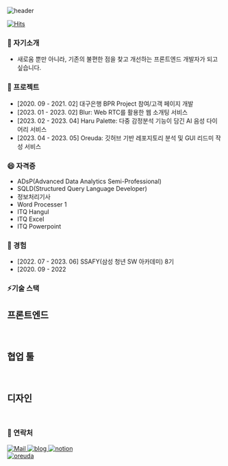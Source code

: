 <!--

**kyum8562/kyum8562** is a ✨ _special_ ✨ repository because its `README.md` (this file) appears on your GitHub profile. 

Here are some ideas to get you started:

- 🔭 I’m currently working on ...
- 🌱 I’m currently learning ...
- 👯 I’m looking to collaborate on ...
- 🤔 I’m looking for help with ...
- 💬 Ask me about ...
- 📫 How to reach me: ...
- 😄 Pronouns: ...
- ⚡ Fun fact: ...
-->
<!-- ![header](https://capsule-render.vercel.app/api?type=Waving&color=auto&height=250&section=header&text=Chang%20Gyeom&fontSize=70) -->
![header](https://capsule-render.vercel.app/api?type=waving&color=timeGradient&text=Welcome%20to%20Gyeom's%20GitHub%20👋&animation=twinkling&fontSize=35&fontAlignY=40&height=250)

<!-- <div  style = "display: flex;  align-items: center; flex-direction: column;  justify-content: center;" align = "center";> -->
[![Hits](https://hits.seeyoufarm.com/api/count/incr/badge.svg?url=https%3A%2F%2Fgithub.com%2Fkyum8562&count_bg=%2379C83D&title_bg=%23555555&icon=&icon_color=%23E7E7E7&title=hits&edge_flat=false)](https://hits.seeyoufarm.com)

<!-- ### Hello I'm ChangGyeom 👋 -->
### 🌱 자기소개
- 새로움 뿐만 아니라, 기존의 불편한 점을 찾고 개선하는 프론트엔드 개발자가 되고 싶습니다.

### 🤔 프로젝트
- [2020. 09 - 2021. 02] 대구은행 BPR Project 참여/고객 페이지 개발
- [2023. 01 - 2023. 02] Blur: Web RTC를 활용한 웹 소개팅 서비스
- [2023. 02 - 2023. 04] Haru Palette: 다중 감정분석 기능이 담긴 AI 음성 다이어리 서비스
- [2023. 04 - 2023. 05] Oreuda: 깃허브 기반 레포지토리 분석 및 GUI 리드미 작성 서비스 

### 😄 자격증
- ADsP(Advanced Data Analytics Semi-Professional)
- SQLD(Structured Query Language Developer)
- 정보처리기사
- Word Processer 1
- ITQ Hangul
- ITQ Excel
- ITQ Powerpoint

### 🎈 경험
- [2022. 07 - 2023. 06] SSAFY(삼성 청년 SW 아카데미) 8기
- [2020. 09 - 2022

### ⚡기술 스택
<div ><h3 key=0 style ="font-size : 1.5em; font-weight:700;">프론트엔드</h3><div "><img
          key=541003.2943148586
          style = "margin: 5px 5px;"
          src=https://img.shields.io/badge/javascript-f1e05a?style=flat&logo=javascript&logoColor=white
          alt=""
        /> <img
          key=351502.39424270054
          style = "margin: 5px 5px;"
          src=https://img.shields.io/badge/typescript-31859c?style=flat&logo=typescript&logoColor=white
          alt=""
        /> <img
          key=119772.64841769704
          style = "margin: 5px 5px;"
          src=https://img.shields.io/badge/html5-e44b23?style=flat&logo=html5&logoColor=white
          alt=""
        /> <img
          key=207231.84445783144
          style = "margin: 5px 5px;"
          src=https://img.shields.io/badge/css-563d7c?style=flat&logo=css&logoColor=white
          alt=""
        /> <img
          key=571079.0079097323
          style = "margin: 5px 5px;"
          src=https://img.shields.io/badge/react-61DAFB?style=flat&logo=react&logoColor=white
          alt=""
        /> <img
          key=287908.01962192246
          style = "margin: 5px 5px;"
          src=https://img.shields.io/badge/next.js-000000?style=flat&logo=next.js&logoColor=white
          alt=""
        /></div><h3 key=1 style ="font-size : 1.5em; font-weight:700;">협업 툴</h3><div "><img
          key=147279.1144238039
          style = "margin: 5px 5px;"
          src=https://img.shields.io/badge/git-F05032?style=flat&logo=git&logoColor=white
          alt=""
        /> <img
          key=729933.2280364978
          style = "margin: 5px 5px;"
          src=https://img.shields.io/badge/jirasoftware-0052CC?style=flat&logo=jirasoftware&logoColor=white
          alt=""
        /></div><h3 key=2 style ="font-size : 1.5em; font-weight:700;">디자인</h3><div "><img
          key=642641.0488138583
          style = "margin: 5px 5px;"
          src=https://img.shields.io/badge/figma-F24E1E?style=flat&logo=figma&logoColor=white
          alt=""
        /></div></div>

### 💙 연락처
<div className=Preview_contactBadgeDiv__3demU>
      <a href=mailto:kyum8562@naver.com target="_blank">
            <img
              src="https://img.shields.io/badge/Mail-6667AB?style=flat&logo=Gmail&logoColor=white"
              alt="Mail"
            />
          </a>
      <a href=https://girinkim.tistory.com/ target="_blank">
            <img src=https://img.shields.io/badge/TechBlog-7FD2F5?style=flat&logo=Hoppscotch&logoColor=white&link=https://girinkim.tistory.com// alt="blog" />
          </a>
      <a href=https://giraffekim.notion.site/169861ded4d14d26b93f59792c80a7a9?pvs=4 target="_blank">
            <img src=https://img.shields.io/badge/Notion-000000?style=flat&logo=Notion&logoColor=white&link=https://giraffekim.notion.site/169861ded4d14d26b93f59792c80a7a9?pvs=4/ alt="notion" />
          </a>
    </div>
         
<a href = "https://oreuda.kr/">
  <img src=https://oreuda.kr/api/v1/plant/card?nickname=kyum8562 alt="oreuda" />
</a>
         

<div  style = "display: flex;  align-items: center; flex-direction: column;  justify-content: center;" align = "center";></div>

